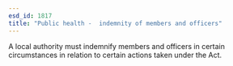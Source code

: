 ```yaml
---
esd_id: 1817
title: "Public health -  indemnity of members and officers"
---
```


A local authority must indemnify members and officers in certain circumstances in relation to certain actions taken under the Act.


